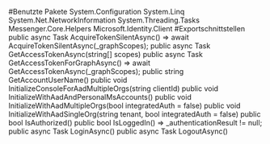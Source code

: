 #Benutzte Pakete
System.Configuration
System.Linq
System.Net.NetworkInformation
System.Threading.Tasks
Messenger.Core.Helpers
Microsoft.Identity.Client
#Exportschnittstellen
public async Task<bool> AcquireTokenSilentAsync() => await AcquireTokenSilentAsync(_graphScopes);
public async Task<string> GetAccessTokenAsync(string[] scopes)
public async Task<string> GetAccessTokenForGraphAsync() => await GetAccessTokenAsync(_graphScopes);
public string GetAccountUserName()
public void InitializeConsoleForAadMultipleOrgs(string clientId)
public void InitializeWithAadAndPersonalMsAccounts()
public void InitializeWithAadMultipleOrgs(bool integratedAuth = false)
public void InitializeWithAadSingleOrg(string tenant, bool integratedAuth = false)
public bool IsAuthorized()
public bool IsLoggedIn() => _authenticationResult != null;
public async Task<LoginResultType> LoginAsync()
public async Task LogoutAsync()
